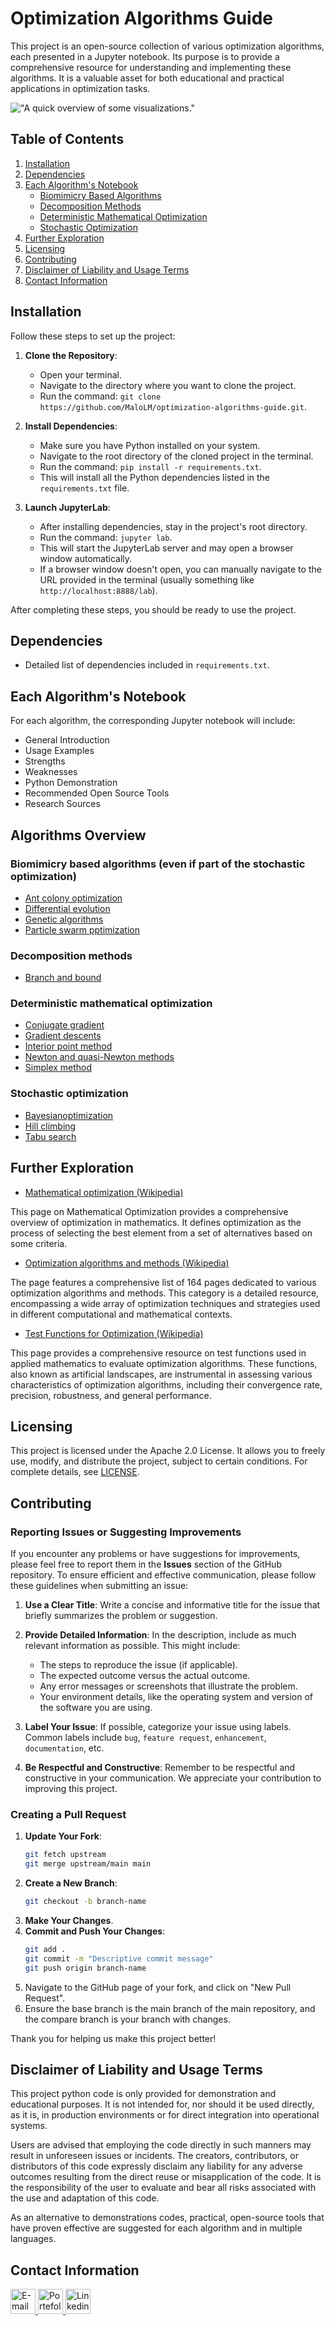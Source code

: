 # Optimization Algorithms Guide

This project is an open-source collection of various optimization algorithms, each presented in a Jupyter notebook. Its purpose is to provide a comprehensive resource for understanding and implementing these algorithms. It is a valuable asset for both educational and practical applications in optimization tasks.

!["A quick overview of some visualizations."](./assets/images/demo/demo.gif "A quick overview of some visualizations")

## Table of Contents

1. [Installation](#installation)
2. [Dependencies](#dependencies)
3. [Each Algorithm's Notebook](#each-algorithms-notebook)
   - [Biomimicry Based Algorithms](#biomimicry-based-algorithms)
   - [Decomposition Methods](#decomposition-methods)
   - [Deterministic Mathematical Optimization](#deterministic-mathematical-optimization)
   - [Stochastic Optimization](#stochastic-optimization)
4. [Further Exploration](#further-exploration)
5. [Licensing](#licensing)
6. [Contributing](#contributing)
7. [Disclaimer of Liability and Usage Terms](#disclaimer-of-liability-and-usage-terms)
8. [Contact Information](#contact-information)

## Installation

Follow these steps to set up the project:

1. **Clone the Repository**: 
   - Open your terminal.
   - Navigate to the directory where you want to clone the project.
   - Run the command: `git clone https://github.com/MaloLM/optimization-algorithms-guide.git`.

2. **Install Dependencies**: 
   - Make sure you have Python installed on your system.
   - Navigate to the root directory of the cloned project in the terminal.
   - Run the command: `pip install -r requirements.txt`.
   - This will install all the Python dependencies listed in the `requirements.txt` file.

3. **Launch JupyterLab**:
   - After installing dependencies, stay in the project's root directory.
   - Run the command: `jupyter lab`.
   - This will start the JupyterLab server and may open a browser window automatically.
   - If a browser window doesn't open, you can manually navigate to the URL provided in the terminal (usually something like `http://localhost:8888/lab`).

After completing these steps, you should be ready to use the project.
## Dependencies
- Detailed list of dependencies included in `requirements.txt`.

## Each Algorithm's Notebook
For each algorithm, the corresponding Jupyter notebook will include:
- General Introduction
- Usage Examples
- Strengths
- Weaknesses
- Python Demonstration
- Recommended Open Source Tools
- Research Sources

## Algorithms Overview
### Biomimicry based algorithms (even if part of the stochastic optimization)
- [Ant colony optimization](./algorithms/biomimicry%20based/Ant%20colony.ipynb)
- [Differential evolution](./algorithms/biomimicry%20based/Differential%20evolution.ipynb)
- [Genetic algorithms](./algorithms/biomimicry%20based/Genetic%20algorithm.ipynb)
- [Particle swarm pptimization](./algorithms/biomimicry%20based/Particle%20swarm%20optimization.ipynb)

### Decomposition methods
- [Branch and bound](./algorithms/decompsition%20methods/branch%20and%20bound.ipynb)

### Deterministic mathematical optimization
- [Conjugate gradient](./algorithms/deterministic%20mathematical%20optimization/Conjugate%20gradient.ipynb)
- [Gradient descents](./algorithms/deterministic%20mathematical%20optimization/Gradient%20descents.ipynb)
- [Interior point method](./algorithms/deterministic%20mathematical%20optimization/Interior%20point%20method.ipynb)
- [Newton and quasi-Newton methods](./algorithms/deterministic%20mathematical%20optimization/Newton%20methods.ipynb)
- [Simplex method](./algorithms/deterministic%20mathematical%20optimization/Simplex%20algorithm.ipynb)

### Stochastic optimization
- [Bayesianoptimization](./algorithms/stochastic%20optimization/Bayesian%20optimization.ipynb)
- [Hill climbing](./algorithms/stochastic%20optimization/Hill%20climbing.ipynb)
- [Tabu search](./algorithms/stochastic%20optimization/Tabu%20search.ipynb)

## Further Exploration

-  [Mathematical optimization (Wikipedia)](https://en.wikipedia.org/wiki/Mathematical_optimization)

This page on Mathematical Optimization provides a comprehensive overview of optimization in mathematics. It defines optimization as the process of selecting the best element from a set of alternatives based on some criteria.

-  [Optimization algorithms and methods (Wikipedia)](https://en.wikipedia.org/wiki/Category:Optimization_algorithms_and_methods)

The page features a comprehensive list of 164 pages dedicated to various optimization algorithms and methods. This category is a detailed resource, encompassing a wide array of optimization techniques and strategies used in different computational and mathematical contexts.

-  [Test Functions for Optimization (Wikipedia)](https://en.wikipedia.org/wiki/Mathematical_optimization)

This page provides a comprehensive resource on test functions used in applied mathematics to evaluate optimization algorithms. These functions, also known as artificial landscapes, are instrumental in assessing various characteristics of optimization algorithms, including their convergence rate, precision, robustness, and general performance.

## Licensing

This project is licensed under the Apache 2.0 License. It allows you to freely use, modify, and distribute the project, subject to certain conditions. For complete details, see [LICENSE](./LICENSE).

## Contributing

### Reporting Issues or Suggesting Improvements

If you encounter any problems or have suggestions for improvements, please feel free to report them in the **Issues** section of the GitHub repository. To ensure efficient and effective communication, please follow these guidelines when submitting an issue:

1. **Use a Clear Title**: Write a concise and informative title for the issue that briefly summarizes the problem or suggestion.

2. **Provide Detailed Information**: In the description, include as much relevant information as possible. This might include:
   - The steps to reproduce the issue (if applicable).
   - The expected outcome versus the actual outcome.
   - Any error messages or screenshots that illustrate the problem.
   - Your environment details, like the operating system and version of the software you are using.

3. **Label Your Issue**: If possible, categorize your issue using labels. Common labels include `bug`, `feature request`, `enhancement`, `documentation`, etc.

4. **Be Respectful and Constructive**: Remember to be respectful and constructive in your communication. We appreciate your contribution to improving this project.

### Creating a Pull Request

1. **Update Your Fork**:
   ```bash
   git fetch upstream
   git merge upstream/main main
   ```
2. **Create a New Branch**:
   ```bash
   git checkout -b branch-name
   ```
3. **Make Your Changes**.
4. **Commit and Push Your Changes**:
   ```bash
   git add .
   git commit -m "Descriptive commit message"
   git push origin branch-name
   ```
5. Navigate to the GitHub page of your fork, and click on "New Pull Request".
6. Ensure the base branch is the main branch of the main repository, and the compare branch is your branch with changes.


Thank you for helping us make this project better!

## Disclaimer of Liability and Usage Terms

This project python code is only provided for demonstration and educational purposes. It is not intended for, nor should it be used directly, as it is, in production environments or for direct integration into operational systems.

Users are advised that employing the code directly in such manners may result in unforeseen issues or incidents. The creators, contributors, or distributors of this code expressly disclaim any liability for any adverse outcomes resulting from the direct reuse or misapplication of the code. It is the responsibility of the user to evaluate and bear all risks associated with the use and adaptation of this code.

As an alternative to demonstrations codes, practical, open-source tools that have proven effective are suggested for each algorithm and in multiple languages.

## Contact Information

<div> 
   <a href="https://portfolio.dopee.io/#/contact" target="_blank">
      <img src="https://img.shields.io/badge/Email-D14836?style=for-the-badge&logo=maildotru&logoColor=white" alt="E-mail" height=40>
   </a>
   
   <a href="https://portfolio.dopee.io" target="_blank">
      <img src="https://img.shields.io/badge/Portefolio-green?style=for-the-badge&logo=vuedotjs&logoColor=white" alt="Portefolio" height=40>
   </a>
   
   <a href="https://www.linkedin.com/in/malo-le-mestre/" target="_blank">
      <img src="https://img.shields.io/badge/LinkedIn-0077B5?style=for-the-badge&logo=linkedin&logoColor=white" alt="Linkedin" height=40>
   </a>
</div>
